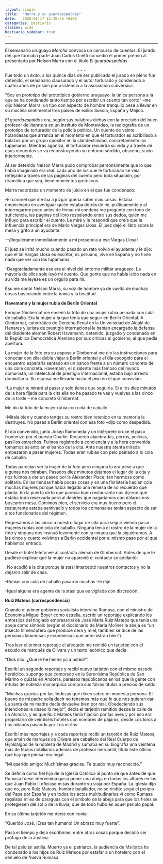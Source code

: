 ```yaml
---
layout: single
title:  "Marra y su guardaespaldas"
date:   2020-01-17 15:35:46 +0100
categories: Bestiario
classes: wide
bestiario_sidebar: true
---
```


<!-- <script src="https://ajax.googleapis.com/ajax/libs/jquery/3.4.1/jquery.min.js"></script>
<script>
    $(document).ready(function(e){
        // e.preventDefault();
        $(".bestiario-person").hover(function(e){
            $('.biography').css({'top':e.pageY-175,'right':e.pageX});
            console.log(e);
            $(".biography").show("slow");
        },function(){
            $(".biography").hide("slow");
        });
    });
</script>
<div class = "biography">
    <div class = "biography-content">
        <img class="biography-img" src="/assets/images/Candel.jpg">
    <strong>Francisco Candel Tortajada, también conocido como Paco Candel fue un escritor y periodista español.</strong>
    Autor de diversas novelas, cuentos y libros de ensayo, así como de artículos y reportajes. Colaboró con diversos periódicos y revistas como Tele/eXpres, Serra d'Or o el periódico Avui. En 1977, afiliado al Partido Socialista Unificado de Cataluña (PSUC), fue elegido senador por la demarcación de Barcelona bajo la candidatura de Acuerdo de los Catalanes. 
    </div>
</div> -->

---
El semanario uruguayo *Marcha* convoca un concurso de cuentos. El jurado, del que formaba parte Juan Carlos Onetti concedió el primer premio al presentado por <span class = "bestiario-person">Nelson Marra</span> con el título *El guardaespaldas*.
<center>- - -</center>
Fue todo un éxito: a los quince días de ser publicado el jurado en pleno fue detenido, el semanario clausurado y el autor torturado y condenado a cuatro años de prisión por asistencia a la asociación subversiva.

"Soy un prototipo del prototípico gobierno uruguayo: la única persona a la que se ha condenado tanto tiempo por escribir un cuento tan corto" –me dijo Nelson Marra, un tipo con aspecto de hombre tranquilo pese a llevar en su mochila sentimental tres países de exilio: Suecia, España y Méjico.

*El guardaespaldas* era, según sus palabras dichas con la precisión del buen profesor de literatura en un instituto de Montevideo, la radiografía de un prototipo de torturador de la policía política. Un cuento de veinte holandesas que arranca en el momento en que el torturador es acribillado a balazos por un grupo opositor en la clandestinidad, concretamente los tupamaros. Mientras agoniza, el torturador recuerda su vida y a través de esos recuerdos se va reconstruyendo su entorno sórdido, obsceno, sucio interiormente.

Al ser detenido Nelson Marra pudo comprobar personalmente que lo que había imaginado era real: cada uno de los que le torturaban se veía reflejado a través de las páginas del cuento pero toda situación, por dramática que sea, tiene momentos grotescos.

Marra recordaba un momento de juicio en el que fue condenado:

-El coronel que me iba a juzgar quería saber más cosas. Estaba empecinado en averiguar quién estaba detrás de mí, políticamente y al interrogarme poco antes de firmar mi condena me preguntó con tono de suficiencia, las páginas del libro resbalando entre sus dedos, quién me influyo para escribir el cuento. Le miré y le respondí que creía que la influencia principal era de Mario Vargas Llosa. El juez dejó el libro sobre la mesa y gritó a un ayudante:

--¡Requiérame inmediatamente a mi presencia a ese Vargas Llosa!

El juez se irritó mucho cuando pasado un rato volvió el ayudante y le dijo: que el tal Vargas Llosa es escritor, es peruano, vive en España y no tiene nada que ver con los tupamaros.

-Desgraciadamente ese era el nivel del entorno militar uruguayo. La mayoría de ellos solo leyó mí cuento. Que gente que no había leído nada en su vida me leyese es un orgullo para mí.

Eso me contó Nelson Marra, su voz de hombre ya de vuelta de muchas cosas basculando entre la ironía y la beatitud.

**Havemann y la mujer rubia de Berlín Oriental**

Enrique Gimbernat me enseñó la foto de una mujer rubia peinada con cola de caballo. Era la mujer a la que tenía que seguir en Berlín Oriental. A Gimbernat, catedrático de Derecho Penal en la Universidad de Alcalá de Henares y jurista de prestigio internacional le habían encargado la defensa del disidente alemán Robert Havemann, detenido, juzgado y condenado en la República Democrática Alemana por sus críticas al gobierno, al que pedía apertura.

  La mujer de la foto era su esposa y Gimbernat me dio las instrucciones para conectar con ella: debía viajar a Berlín oriental y el día escogido para el encuentro esperarla sentado en un banco frente a un número concreto de una calle concreta. Havemann, el disidente más famoso del mundo comunista, un intelectual de prestigio internacional, estaba bajo arresto domiciliario. Su esposa me llevaría hasta el piso en el que convivían.

  -La mujer te mirará al pasar y solo tienes que seguirla. Si a los diez minutos de la hora fijada para la cita ella no ha pasado te vas y vuelves a las cinco de la tarde – me concretó Gimbernat.

  Me dio la foto de la mujer rubia con cola de caballo.

  -Mírala bien y cuando tengas su rostro bien retenido en tu memoria la destruyes. No pases a Berlín oriental con esa foto –dijo como despedida.

  El día convenido, junto Josep Ramoneda y un intérprete cruce el paso fronterizo por el puesto Charlie. Recuerdo alambradas, perros, policías, pasillos estrechos. Fuimos registrado a conciencia y a la hora convenida tomamos asiento en el banco de la cita. Ante nuestra atenta mirada empezaron a pasar mujeres. Todas eran rubias con pelo peinado a lo cola de caballo.

  Todas parecían ser la mujer de la foto pero ninguna lo era pese a que algunas nos miraban. Pasados diez minutos dejamos el lugar de la cita y nos fuimos a dar un paseo por la Alexander Place, tan hermosa como solitaria. En las tiendas había pocas cosas y en una floristería hacían cola muchas mujeres porque había llegado una remesa de no recuerdo que planta. En la puerta de lo que parecía buen restaurante nos dijeron que estaba todo reservado pero al decirles que pagaríamos con dólares nos buscaron mesa. Comimos bien, el servicio era muy bueno pero el restaurante estaba semivacío y todos los comensales tenían aspecto de ser altos funcionarios del régimen.

Regresamos a las cinco a nuestro lugar de cita para seguir viendo pasar mujeres rubias con cola de caballo. Ninguna tenía el rostro de la mujer de la foto y ninguna nos insinuó levemente con la mirada que la siguiéramos. A las cinco y cuarto volvimos a Berlín occidental por el mismo paso por el que habíamos entrado.

  Desde el hotel telefoneé al contacto alemán de Gimbernat. Antes de que le pudiese explicar que la mujer no apareció el contacto se adelantó:

-No acudió a la cita porque la stasi interceptó nuestros contactos y no la dejaron salir de casa.

-Rubias con cola de caballo pasaron muchas –le dije.

-Igual alguna era agente de la stasi que os vigilaba con discreción.

**Ruiz Mateos (correspondencia)**

Cuando el primer gobierno socialista intervino Rumasa, con el ministro de Economía Miguel Boyer como estrella, escribí un reportaje explicando los entresijos del tinglado empresarial de José Maria Ruiz Mateos que tenía una abeja como símbolo (según el diccionario de Maria Moliner la abeja es “un insecto himenóptero que produce cera y miel; también se dice de las personas laboriosas y económicas que administran bien”).

Tras leer el primer reportaje el afectado me remitió un tarjetón con el escudo de marqués de Olivara y un texto lacónico que decía:

“Dios mío: ¿Qué le he hecho yo a usted?”.

Escribí un segundo reportaje y recibí nuevo tarjetón con el mismo escudo heráldico, supongo que comprado en la Serenísima República de San Marino o quizás en Andorra, paraísos republicanos en los que la gente con ínfulas de nobleza monárquica compra sus falsos títulos a precios de saldo:

“Muchas gracias por las lindezas que dices sobre mi modesta persona. El bueno de mi padre solía decir no tenemos más que lo que nos quieran dar. La santa de mi madre decía devuelve bien por mal. Obedeciendo sus intenciones le deseo lo mejor”, decía el tarjetón remitido desde la calle de La Alondra, y es que Ruiz Mateos tenía fijación por las aves y por eso era propietario de veintiséis hoteles con nombres de pájaros, desde Los loros a Los milanos pasando por Los mirlos.

Escribí más reportajes y a cada reportaje recibí un tarjetón de Ruiz Mateos, que amén de marqués de Olivara era caballero del Real Cuerpo de Hijoldalgos de la nobleza de Madrid y sumaba en su biografía una veintena más de títulos nobiliarios además de profesor mercantil, título este último que hay que pensar era legal:

“Mi querido amigo: Muchísimas gracias. Te quedo muy reconocido.” 

Se definía como fiel hijo de la Iglesia Católica al punto de que antes de que Rumasa fuese intervenida quiso poner una abeja en todos los altares en los que Juan Pablo II oficiase misas durante su viaja por España. La Iglesia dijo que no, pero Ruíz Mateos, hombre batallador, no se rindió: seguí el periplo del Papa por España y en todos los actos multitudinarios vi como Rumasa regalaba miles de paraguas con el símbolo de la abeja para que los fieles se protegiesen del sol o de la lluvia, que de todo hubo en aquel periplo papal.

 En su último tarjetón me decía con ironía:

 “Querido José, ¡Eres tan humano! Un abrazo muy fuerte”.

Pasó el tiempo y dejó escribirme, entre otras cosas porque decidió ser  prófugo de la Justicia

De tal palo tal astilla. Muerto ya el patriarca, la audiencia de Mallorca ha condenado a los hijos de Ruiz Mateos por estafar a un hotelero con el señuelo de Nueva Rumasa.